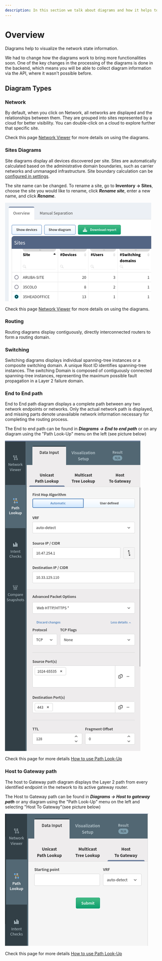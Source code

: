 ```yaml
---
description: In this section we talk about diagrams and how it helps to visualize the network state information.
---
```


# Overview

Diagrams help to visualize the network state information.

We had to change how the diagrams work to bring more functionalities
soon. One of the key changes in the processing of the diagrams is done
in the backend, which means you will be able to collect diagram
information via the API, where it wasn't possible before.

## Diagram Types

### Network

By default, when you click on Network, all networks are displayed and
the relationships between them. They are grouped into sites represented
by a cloud for better visibility. You can double-click on a cloud to
explore further that specific site.

Check this page [Network Viewer](network_viewer.md) for more details on using the diagrams.

### Sites Diagrams

Site diagrams display all devices discovered per site. Sites are automatically calculated based on the administrative domain boundaries, such as carrier networks and unmanaged infrastructure. Site boundary calculation can be [configured in settings](../../IP_Fabric_Settings/site_separation.md).

The site name can be changed. To rename a site, go to **Inventory → Sites**, choose the site you would like to rename, click ***Rename site***, enter a new name, and click ***Rename***.

![Site Diagrams](diagrams_sites.png)

Check this page [Network Viewer](network_viewer.md) for more details on using the diagrams.

### Routing

Routing diagrams display contiguously, directly interconnected routers
to form a routing domain.

### Switching

Switching diagrams displays individual spanning-tree instances or a
composite switching domain. A unique Root ID identifies spanning-tree
instances. The switching Domain is composed of contiguously connected
spanning-tree instances, representing the maximum possible fault
propagation in a Layer 2 failure domain.

### End to End path

End to End path diagram displays a complete path between any two network
endpoints or networks. Only the actual network path is displayed, and
missing parts denote unavailable network information necessary for
completing the routing process.

The End to end path can be found in ***Diagrams → End to end path*** or
on any diagram using the "Path Look-Up" menu on the left (see picture
below)

![End to end](diagrams_end_end.png)

Check this page for more details [How to use Path Look-Up](how_to_use_path-lookup.md)

### Host to Gateway path

The host to Gateway path diagram displays the Layer 2 path from every
identified endpoint in the network to its active gateway router.

The Host to Gateway path can be found in ***Diagrams → Host to gateway
path*** or any diagram using the "Path Look-Up" menu on the left and
selecting "Host To Gateway"(see picture below)

![Host to gateway](diagrams_host_gateway.png)

Check this page for more details [How to use Path Look-Up](how_to_use_path-lookup.md)
